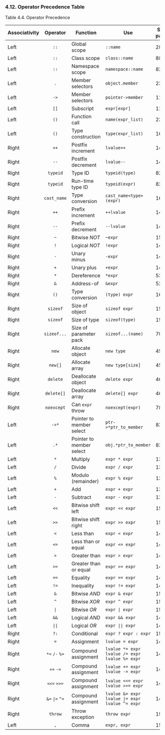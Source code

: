 <h3 id="filepos1211284"><a id="filepos1211317"></a>4.12. Operator Precedence Table</h3>
<p>Table 4.4. Operator Precedence</p>

| Associativity |    Operator     | Function                 | Use                                                 | See page |
|---------------|:---------------:|--------------------------|-----------------------------------------------------|----------|
| Left          |      `::`       | Global scope             | `::name`                                            | 286      |
| Left          |      `::`       | Class scope              | `class::name`                                       | 88       |
| Left          |      `::`       | Namespace scope          | `namespace::name`                                   | 82       |
| Left          |       `.`       | Member selectors         | `object.member`                                     | 23       |
| Left          |      `->`       | Member selectors         | `pointer->member`                                   | 110      |
| Left          |      `[]`       | Subscript                | `expr[expr]`                                        | 116      |
| Left          |      `()`       | Function call            | `name(expr_list)`                                   | 23       |
| Left          |      `()`       | Type construction        | `type(expr_list)`                                   | 164      |
| Right         |      `++`       | Postfix increment        | `lvalue++`                                          | 147      |
| Right         |      `--`       | Postfix decrement        | `lvalue--`                                          | 147      |
| Right         |    `typeid`     | Type ID                  | `typeid(type)`                                      | 826      |
| Right         |    `typeid`     | Run-time type ID         | `typeid(expr)`                                      | 826      |
| Right         |   `cast_name`   | Type conversion          | `cast_name<type>(expr)`                             | 162      |
| Right         |      `++`       | Prefix increment         | `++lvalue`                                          | 147      |
| Right         |      `--`       | Prefix decrement         | `--lvalue`                                          | 147      |
| Right         |       `~`       | Bitwise *NOT*            | `~expr`                                             | 152      |
| Right         |       `!`       | Logical *NOT*            | `!expr`                                             | 141      |
| Right         |       `-`       | Unary minus              | `-expr`                                             | 140      |
| Right         |       `+`       | Unary plus               | `+expr`                                             | 140      |
| Right         |       `*`       | Dereference              | `*expr`                                             | 53       |
| Right         |       `&`       | Address-of               | `&expr`                                             | 52       |
| Right         |      `()`       | Type conversion          | `(type) expr`                                       | 164      |
| Right         |    `sizeof`     | Size of object           | `sizeof expr`                                       | 156      |
| Right         |    `sizeof`     | Size of type             | `sizeof(type)`                                      | 156      |
| Right         |   `sizeof...`   | Size of parameter pack   | `sizeof...(name)`                                   | 700      |
| Right         |      `new`      | Allocate object          | `new type`                                          | 458      |
| Right         |     `new[]`     | Allocate array           | `new type[size]`                                    | 458      |
| Right         |    `delete`     | Deallocate object        | `delete expr`                                       | 460      |
| Right         |   `delete[]`    | Deallocate array         | `delete[] expr`                                     | 460      |
| Right         |   `noexcept`    | Can `expr` throw         | `noexcept(expr)`                                    | 780      |
| Left          |      `->*`      | Pointer to member select | `ptr->*ptr_to_member`                               | 837      |
| Left          |      `.*`       | Pointer to member select | `obj.*ptr_to_member`                                | 837      |
| Left          |       `*`       | Multiply                 | `expr * expr`                                       | 139      |
| Left          |       `/`       | Divide                   | `expr / expr`                                       | 139      |
| Left          |       `%`       | Modulo (remainder)       | `expr % expr`                                       | 139      |
| Left          |       `+`       | Add                      | `expr + expr`                                       | 139      |
| Left          |       `-`       | Subtract                 | `expr - expr`                                       | 139      |
| Left          |      `<<`       | Bitwise shift left       | `expr << expr`                                      | 152      |
| Left          |      `>>`       | Bitwise shift right      | `expr >> expr`                                      | 152      |
| Left          |       `<`       | Less than                | `expr < expr`                                       | 141      |
| Left          |      `<=`       | Less than or equal       | `expr <= expr`                                      | 141      |
| Left          |       `>`       | Greater than             | `expr > expr`                                       | 141      |
| Left          |      `>=`       | Greater than or equal    | `expr >= expr`                                      | 141      |
| Left          |      `==`       | Equality                 | `expr == expr`                                      | 141      |
| Left          |      `!=`       | Inequality               | `expr != expr`                                      | 141      |
| Left          |       `&`       | Bitwise *AND*            | `expr & expr`                                       | 152      |
| Left          |       `^`       | Bitwise *XOR*            | `expr ^ expr`                                       | 152      |
| Left          |      `\|`       | Bitwise *OR*             | `expr \| expr`                                      | 152      |
| Left          |      `&&`       | Logical *AND*            | `expr && expr`                                      | 141      |
| Left          |     `\|\|`      | Logical *OR*             | `expr \|\| expr`                                    | 141      |
| Right         |      `?:`       | Conditional              | `expr ? expr : expr`                                | 151      |
| Right         |       `=`       | Assignment               | `lvalue = expr`                                     | 144      |
| Right         | `*=` `/-` `%=`  | Compound assignment      | `lvalue *= expr` `lvalue /= expr` `lvalue %= expr`  | 144      |
| Right         |    `+=` `-=`    | Compound assignment      | `lvalue += expr` `lvalue -= expr`                   | 144      |
| Right         |   `<<=` `>>=`   | Compound assignment      | `lvalue <<= expr` `lvalue >>= expr`                 | 144      |
| Right         | `&=` `\|=` `^=` | Compound assignment      | `lvalue &= expr` `lvalue \|= expr` `lvalue ^= expr` | 144      |
| Right         |     `throw`     | Throw exception          | `throw expr`                                        | 193      |
| Left          |       `,`       | Comma                    | `expr, expr`                                        | 157      |
